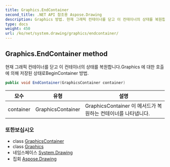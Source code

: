 ```yaml
---
title: Graphics.EndContainer
second_title: .NET API 참조용 Aspose.Drawing
description: Graphics 방법. 현재 그래픽 컨테이너를 닫고 이 컨테이너의 상태를 복원합니다.Graphics 에 대한 호출에 의해 저장된 상태로BeginContainer 방법.
type: docs
weight: 450
url: /ko/net/system.drawing/graphics/endcontainer/
---
```

## Graphics.EndContainer method

현재 그래픽 컨테이너를 닫고 이 컨테이너의 상태를 복원합니다.Graphics 에 대한 호출에 의해 저장된 상태로BeginContainer 방법.

```csharp
public void EndContainer(GraphicsContainer container)
```

| 모수 | 유형 | 설명 |
| --- | --- | --- |
| container | GraphicsContainer | GraphicsContainer 이 메서드가 복원하는 컨테이너를 나타냅니다. |

### 또한보십시오

* class [GraphicsContainer](../../../system.drawing.drawing2d/graphicscontainer/)
* class [Graphics](../)
* 네임스페이스 [System.Drawing](../../graphics/)
* 집회 [Aspose.Drawing](../../../)


